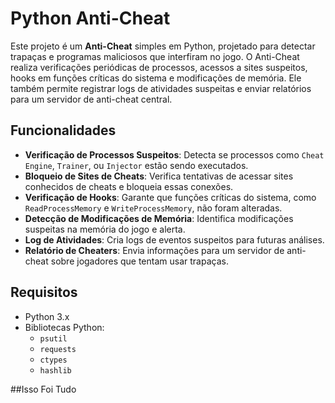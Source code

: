 # Python Anti-Cheat

Este projeto é um **Anti-Cheat** simples em Python, projetado para detectar trapaças e programas maliciosos que interfiram no jogo. O Anti-Cheat realiza verificações periódicas de processos, acessos a sites suspeitos, hooks em funções críticas do sistema e modificações de memória. Ele também permite registrar logs de atividades suspeitas e enviar relatórios para um servidor de anti-cheat central.

## Funcionalidades

- **Verificação de Processos Suspeitos**: Detecta se processos como `Cheat Engine`, `Trainer`, ou `Injector` estão sendo executados.
- **Bloqueio de Sites de Cheats**: Verifica tentativas de acessar sites conhecidos de cheats e bloqueia essas conexões.
- **Verificação de Hooks**: Garante que funções críticas do sistema, como `ReadProcessMemory` e `WriteProcessMemory`, não foram alteradas.
- **Detecção de Modificações de Memória**: Identifica modificações suspeitas na memória do jogo e alerta.
- **Log de Atividades**: Cria logs de eventos suspeitos para futuras análises.
- **Relatório de Cheaters**: Envia informações para um servidor de anti-cheat sobre jogadores que tentam usar trapaças.

## Requisitos

- Python 3.x
- Bibliotecas Python:
  - `psutil`
  - `requests`
  - `ctypes`
  - `hashlib`


##Isso Foi Tudo
